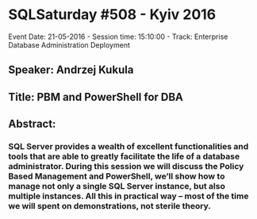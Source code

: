 # SQLSaturday #508 - Kyiv 2016
Event Date: 21-05-2016 - Session time: 15:10:00 - Track: Enterprise Database Administration  Deployment
## Speaker: Andrzej Kukula
## Title: PBM and PowerShell for DBA
## Abstract:
### SQL Server provides a wealth of excellent functionalities and tools that are able to greatly facilitate the life of a database administrator. During this session we will discuss the Policy Based Management and PowerShell, we’ll show how to manage not only a single SQL Server instance, but also multiple instances. All this in practical way – most of the time we will spent on demonstrations, not sterile theory.
